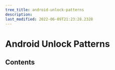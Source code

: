 ```yaml
---
tree_title: android-unlock-patterns
description: 
last_modified: 2022-06-09T21:23:28.2328
---
```


# Android Unlock Patterns

## Contents
